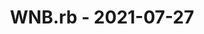 ---
layout: post
title: WNB.rb - 2021-07-27
datetime: '2021-07-27T12:00:00-04:00'
name: WNB.rb
external_url: https://www.eventbrite.com/e/wnbrb-july-2021-tickets-155709113149
online_event: true
year_month: 2021-07
---